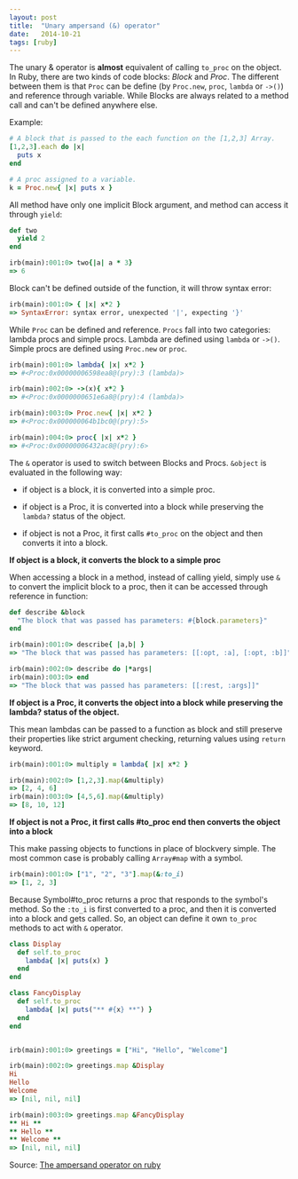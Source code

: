 ```yaml
---
layout: post
title:  "Unary ampersand (&) operator"
date:   2014-10-21
tags: [ruby]
---
```


The unary & operator is **almost** equivalent of calling `to_proc` on the object. In Ruby, there are two kinds of code blocks: _Block_ and _Proc_. The different between them is that `Proc` can be define (by `Proc.new`, `proc`, `lambda` or `->()`) and reference through variable. While Blocks are always related to a method call and can't be defined anywhere else.

Example:

```ruby
# A block that is passed to the each function on the [1,2,3] Array.
[1,2,3].each do |x|
  puts x
end

# A proc assigned to a variable.
k = Proc.new{ |x| puts x }
```

All method have only one implicit Block argument, and method can access it through `yield`:

```ruby
def two
  yield 2
end

irb(main):001:0> two{|a| a * 3}
=> 6
```

Block can't be defined outside of the function, it will throw syntax error:

```ruby
irb(main):001:0> { |x| x*2 }
=> SyntaxError: syntax error, unexpected '|', expecting '}'
```

While `Proc` can be defined and reference. `Procs` fall into two categories: lambda procs and simple procs. Lambda are defined using `lambda` or `->()`. Simple procs are defined using `Proc.new` or `proc`.

```ruby
irb(main):001:0> lambda{ |x| x*2 }
=> #<Proc:0x00000006598ea8@(pry):3 (lambda)>

irb(main):002:0> ->(x){ x*2 }
=> #<Proc:0x0000000651e6a8@(pry):4 (lambda)>

irb(main):003:0> Proc.new{ |x| x*2 }
=> #<Proc:0x000000064b1bc0@(pry):5>

irb(main):004:0> proc{ |x| x*2 }
=> #<Proc:0x00000006432ac8@(pry):6>
```

The `&` operator is used to switch between Blocks and Procs. `&object` is evaluated in the following way:

  - if object is a block, it is converted into a simple proc.

  - if object is a Proc, it is converted into a block while preserving the `lambda?` status of the object.

  - if object is not a Proc, it first calls `#to_proc` on the object and then converts it into a block.

**If object is a block, it converts the block to a simple proc**

When accessing a block in a method, instead of calling yield, simply use `&` to convert the implicit block to a proc, then it can be accessed through reference in function:

```ruby
def describe &block
  "The block that was passed has parameters: #{block.parameters}"
end

irb(main):001:0> describe{ |a,b| }
=> "The block that was passed has parameters: [[:opt, :a], [:opt, :b]]"

irb(main):002:0> describe do |*args|
irb(main):003:0> end
=> "The block that was passed has parameters: [[:rest, :args]]"
```

**If object is a Proc, it converts the object into a block while preserving the lambda? status of the object.**

This mean lambdas can be passed to a function as block and still preserve their properties like strict argument checking, returning values using `return` keyword.

```ruby
irb(main):001:0> multiply = lambda{ |x| x*2 }

irb(main):002:0> [1,2,3].map(&multiply)
=> [2, 4, 6]
irb(main):003:0> [4,5,6].map(&multiply)
=> [8, 10, 12]
```

**If object is not a Proc, it first calls #to_proc end then converts the object into a block**

This make passing objects to functions in place of blockvery simple. The most common case is probably calling `Array#map` with a symbol.

```ruby
irb(main):001:0> ["1", "2", "3"].map(&:to_i)
=> [1, 2, 3]
```

Because Symbol#to_proc returns a proc that responds to the symbol's method. So the `:to_i` is first converted to a proc, and then it is converted into a block and gets called. So, an object can define it own `to_proc` methods to act with `&` operator.

```ruby
class Display
  def self.to_proc
    lambda{ |x| puts(x) }
  end
end

class FancyDisplay
  def self.to_proc
    lambda{ |x| puts("** #{x} **") }
  end
end


irb(main):001:0> greetings = ["Hi", "Hello", "Welcome"]

irb(main):002:0> greetings.map &Display
Hi
Hello
Welcome
=> [nil, nil, nil]

irb(main):003:0> greetings.map &FancyDisplay
** Hi **
** Hello **
** Welcome **
=> [nil, nil, nil]
```

Source: [The ampersand operator on ruby](http://ablogaboutcode.com/2012/01/04/the-ampersand-operator-in-ruby/)
